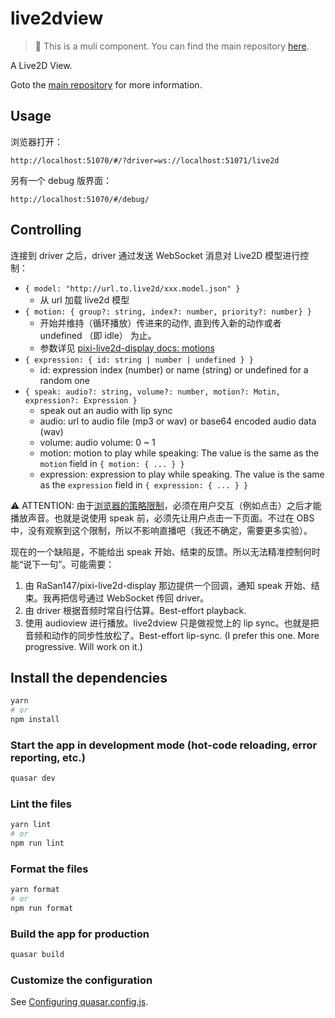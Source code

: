 # live2dview

> 🔑 This is a muli component. You can find the main repository [here](https://github.com/cdfmlr/muvtuber).

A Live2D View.

Goto the [main repository](https://github.com/cdfmlr/muvtuber) for more information.

## Usage

浏览器打开：

```
http://localhost:51070/#/?driver=ws://localhost:51071/live2d
```

另有一个 debug 版界面：

```
http://localhost:51070/#/debug/
```

## Controlling

连接到 driver 之后，driver 通过发送 WebSocket 消息对 Live2D 模型进行控制：

- `{ model: "http://url.to.live2d/xxx.model.json" }`
    - 从 url 加载 live2d 模型
- `{ motion: { group?: string, index?: number, priority?: number} }`
    - 开始并维持（循环播放）传进来的动作, 直到传入新的动作或者 undefined （即 idle） 为止。
    - 参数详见 [pixi-live2d-display docs: motions](https://guansss.github.io/pixi-live2d-display/motions_expressions/)
- `{ expression: { id: string | number | undefined } } `
    - id: expression index (number) or name (string) or undefined for a random one
- `{ speak: audio?: string, volume?: number, motion?: Motin, expression?: Expression }`
    - speak out an audio with lip sync
    - audio: url to audio file (mp3 or wav) or base64 encoded audio data (wav)
    - volume: audio volume: 0 ~ 1
    - motion: motion to play while speaking: The value is the same as the `motion` field in `{ motion: { ... } }`
    - expression: expression to play while speaking. The value is the same as the `expression` field in `{ expression: { ... } }`

⚠️ ATTENTION: 由于[浏览器的策略限制](https://developer.chrome.com/blog/autoplay/)，必须在用户交互（例如点击）之后才能播放声音。也就是说使用 speak 前，必须先让用户点击一下页面。不过在 OBS 中，没有观察到这个限制，所以不影响直播吧（我还不确定，需要更多实验）。

现在的一个缺陷是，不能给出 speak 开始、结束的反馈。所以无法精准控制何时能“说下一句”。可能需要：

1. 由 RaSan147/pixi-live2d-display 那边提供一个回调，通知 speak 开始、结束。我再把信号通过 WebSocket 传回 driver。
2. 由 driver 根据音频时常自行估算。Best-effort playback.
3. 使用 audioview 进行播放。live2dview 只是做视觉上的 lip sync。也就是把音频和动作的同步性放松了。Best-effort lip-sync. (I prefer this one. More progressive. Will work on it.)

## Install the dependencies


```bash
yarn
# or
npm install
```

### Start the app in development mode (hot-code reloading, error reporting, etc.)


```bash
quasar dev
```


### Lint the files


```bash
yarn lint
# or
npm run lint
```


### Format the files


```bash
yarn format
# or
npm run format
```

### Build the app for production


```bash
quasar build
```

### Customize the configuration

See [Configuring quasar.config.js](https://v2.quasar.dev/quasar-cli-vite/quasar-config-js).
